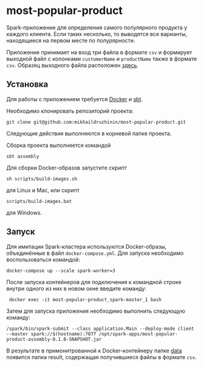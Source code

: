 # most-popular-product
Spark-приложение для определения самого популярного продукта у каждого клиента.
Если таких несколько, то выводятся все варианты, находящиеся на первом месте по полурярности.

Приложение принимает на вход три файла в формате `csv` и формирует выходной файл с колонками `customerName` и `productName` также в формате `csv`.
Образец выходного файла расположен [здесь](https://github.com/mikhaildruzhinin/most-popular-product/tree/main/data/result_sample).
## Установка
Для работы с приложением требуется [Docker](https://www.docker.com/) и [sbt](https://www.scala-sbt.org/index.html).

Необходимо клонировать репозиторий проекта:
```
git clone git@github.com:mikhaildruzhinin/most-popular-product.git
```
Следующие действия выполняются в корневой папке проекта.

Сборка проекта выполняется командой
```
sbt assembly
```
Для сборки Docker-образов запустите скрипт
```
sh scripts/build-images.sh
```
для Linux и Mac, или скрипт
```
scripts/build-images.bat
```
для Windows.
## Запуск
Для имитации Spark-кластера используются Docker-образы, объединённые в файл `docker-compose.yml`.
Для запуска необходимо воспользоваться командой:
```
docker-compose up --scale spark-worker=3
```
После запуска контейнеров для подключения к командной строке внутри одного из них в новом окне введите команду:
```
 docker exec -it most-popular-product_spark-master_1 bash
```
Затем для запуска приложения необходимо выполнить следующую команду:
```
/spark/bin/spark-submit --class application.Main --deploy-mode client --master spark://$(hostname):7077 /opt/spark-apps/most-popular-product-assembly-0.1.0-SNAPSHOT.jar 
```
В результате в примонитрованной к Docker-контейнеру папке [data](https://github.com/mikhaildruzhinin/most-popular-product/tree/main/data) появится папка result, содержащая получившиеся файлы в формате `csv`.